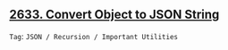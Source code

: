 ## [2633. Convert Object to JSON String](https://leetcode.com/problems/convert-object-to-json-string)

```Tag```: ```JSON / Recursion / Important Utilities```
